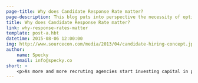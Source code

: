 ```yaml
---
page-title: Why does Candidate Response Rate matter?
page-description: This blog puts into perspective the necessity of optimising the recruitment funnel and improving candidate communication and response rates to reduce the number of candidates you need to source per hire
title: Why does Candidate Response Rate matter?
link: why-response-rates-matter
template: post-a.hbt
datetime: 2015-08-06 12:00:00
img: http://www.sourcecon.com/media/2013/04/candidate-hiring-concept.jpg
author: 
    name: Specky
    email: info@specky.co
short: >
    <p>As more and more recruting agencies start investing capital in proactive sourcing strategies and move away from the conventional 'Spray and Pray' paradigm of posting a vacancy on job boards and waiting for candidates to reply; the number of candidates who respond back and the quality of candidates engaged becomes a key metric to measure success due to the rise in initial cost of acquisition.</p>
---
```



